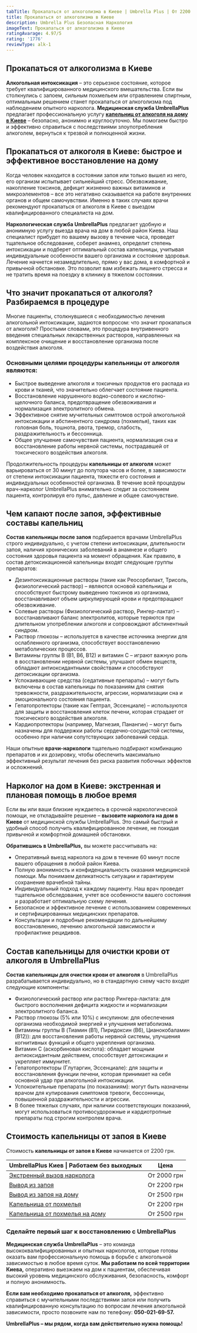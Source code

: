 ```yaml
---
tabTitle: Прокапаться от алкоголизма в Киеве | Umbrella Plus | От 2200 грн
title: Прокапаться от алкоголизма в Киеве
description: Umbrella Plus Безопасная Наркология
imageText: Прокапаться от алкоголизма в Киеве
ratingAvarage: 4.97/5
rating: '1776'
reviewType: alk-1
---
```


## Прокапаться от алкоголизма в Киеве

**Алкогольная интоксикация** – это серьезное состояние, которое требует квалифицированного медицинского вмешательства. Если вы столкнулись с запоем, сильным похмельем или отравлением спиртным, оптимальным решением станет прокапаться от алкоголизма под наблюдением опытного нарколога. **Медицинская служба UmbrellaPlus** предлагает профессиональную услугу **[капельниц от алкоголя на дому в Киеве](https://umbrella-plus.com.ua/kiev/kapelnica_ot_alkogola_na_domy_kiev/)** – безопасно, анонимно и круглосуточно. Мы помогаем быстро и эффективно справиться с последствиями злоупотребления алкоголем, вернуться к трезвой и полноценной жизни.

## Прокапаться от алкоголя в Киеве: быстрое и эффективное восстановление на дому

Когда человек находится в состоянии запоя или только вышел из него, его организм испытывает сильнейший стресс. Обезвоживание, накопление токсинов, дефицит жизненно важных витаминов и микроэлементов – все это негативно сказывается на работе внутренних органов и общем самочувствии. Именно в таких случаях врачи рекомендуют прокапаться от алкоголя в Киеве с выездом квалифицированного специалиста на дом.

**Наркологическая служба UmbrellaPlus** предлагает удобную и анонимную услугу выезда врача на дом в любой район Киева. Наш специалист прибудет по вашему вызову в течение часа, проведет тщательное обследование, соберет анамнез, определит степень интоксикации и подберет оптимальный состав капельницы, учитывая индивидуальные особенности вашего организма и состояние здоровья. Лечение начнется незамедлительно, прямо у вас дома, в комфортной и привычной обстановке. Это позволит вам избежать лишнего стресса и не тратить время на поездку в клинику в тяжелом состоянии.

## Что значит прокапаться от алкоголя? Разбираемся в процедуре

Многие пациенты, столкнувшиеся с необходимостью лечения алкогольной интоксикации, задаются вопросом: что значит прокапаться от алкоголя? Простыми словами, это процедура внутривенного введения специальных лекарственных растворов, направленных на комплексное очищение и восстановление организма после воздействия алкоголя.

### Основными целями процедуры капельницы от алкоголя являются:

* Быстрое выведение алкоголя и токсичных продуктов его распада из крови и тканей, что значительно облегчает состояние пациента.
* Восстановление нарушенного водно-солевого и кислотно-щелочного баланса, предотвращение обезвоживания и нормализация электролитного обмена.
* Эффективное снятие мучительных симптомов острой алкогольной интоксикации и абстинентного синдрома (похмелья), таких как головная боль, тошнота, рвота, тремор, слабость, раздражительность и бессонница.
* Общее улучшение самочувствия пациента, нормализация сна и восстановление работы нервной системы, пострадавшей от токсического воздействия алкоголя.

Продолжительность процедуры **капельницы от алкоголя** может варьироваться от 30 минут до полутора часов и более, в зависимости от степени интоксикации пациента, тяжести его состояния и индивидуальных особенностей организма. В течение всей процедуры врач-нарколог UmbrellaPlus внимательно следит за состоянием пациента, контролируя его пульс, давление и общее самочувствие.

## Чем капают после запоя, эффективные составы капельниц

**Состав капельницы после запоя** подбирается врачами UmbrellaPlus строго индивидуально, с учетом степени интоксикации, длительности запоя, наличия хронических заболеваний в анамнезе и общего состояния здоровья пациента на момент обращения. Как правило, в состав детоксикационной капельницы входят следующие группы препаратов:

* Дезинтоксикационные растворы (такие как Реосорбилакт, Трисоль, физиологический раствор) – являются основой капельницы и способствуют быстрому выведению токсинов из организма, восстанавливают объем циркулирующей крови и предотвращают обезвоживание.
* Солевые растворы (Физиологический раствор, Рингер-лактат) – восстанавливают баланс электролитов, которые теряются при длительном употреблении алкоголя и сопровождают абстинентный синдром.
* Раствор глюкозы – используется в качестве источника энергии для ослабленного организма, способствует восстановлению метаболических процессов.
* Витамины группы B (B1, B6, B12) и витамин C – играют важную роль в восстановлении нервной системы, улучшают обмен веществ, обладают антиоксидантными свойствами и способствуют детоксикации организма.
* Успокаивающие средства (седативные препараты) – могут быть включены в состав капельницы по показаниям для снятия тревожности, раздражительности, агрессии, нормализации сна и эмоционального состояния пациента.
* Гепатопротекторы (такие как Гептрал, Эссенциале) – используются для защиты и восстановления клеток печени, которая страдает от токсического воздействия алкоголя.
* Кардиопротекторы (например, Магнезия, Панангин) – могут быть назначены для поддержки работы сердечно-сосудистой системы, особенно при наличии сопутствующих заболеваний сердца.

Наши опытные **врачи-наркологи** тщательно подбирают комбинацию препаратов и их дозировку, чтобы обеспечить максимально эффективный результат лечения без риска развития побочных эффектов и осложнений.

## Нарколог на дом в Киеве: экстренная и плановая помощь в любое время

Если вы или ваши близкие нуждаетесь в срочной наркологической помощи, не откладывайте решение – **вызовите нарколога на дом в Киеве** от медицинской службы UmbrellaPlus. Это самый быстрый и удобный способ получить квалифицированное лечение, не покидая привычной и комфортной домашней обстановки.

**Обратившись в UmbrellaPlus,** вы можете рассчитывать на:

* Оперативный выезд нарколога на дом в течение 60 минут после вашего обращения в любой район Киева.
* Полную анонимность и конфиденциальность оказания медицинской помощи. Мы понимаем деликатность ситуации и гарантируем сохранение врачебной тайны.
* Индивидуальный подход к каждому пациенту. Наш врач проведет тщательное обследование, учтет все особенности вашего состояния и разработает оптимальную схему лечения.
* Безопасное и эффективное лечение с использованием современных и сертифицированных медицинских препаратов.
* Консультации и подробные рекомендации по дальнейшему восстановлению, лечению алкогольной зависимости и профилактике рецидивов.

## Состав капельницы для очистки крови от алкоголя в UmbrellaPlus

**Состав капельницы для очистки крови от алкоголя** в UmbrellaPlus разрабатывается индивидуально, но в стандартную схему часто входят следующие компоненты:

* Физиологический раствор или раствор Рингера-лактата: для быстрого восполнения дефицита жидкости и нормализации электролитного баланса.
* Раствор глюкозы (5% или 10%) с инсулином: для обеспечения организма необходимой энергией и улучшения метаболизма.
* Витамины группы B (Тиамин (B1), Пиридоксин (B6), Цианокобаламин (B12)): для восстановления работы нервной системы, улучшения когнитивных функций и общего укрепления организма.
* Витамин C (аскорбиновая кислота): обладает мощным антиоксидантным действием, способствует детоксикации и укрепляет иммунитет.
* Гепатопротекторы (Глутаргин, Эссенциале): для защиты и восстановления функции печени, которая принимает на себя основной удар при алкогольной интоксикации.
* Успокоительные препараты (по показаниям): могут быть назначены врачом для купирования симптомов тревоги, бессонницы, повышенной раздражительности и агрессии.
* В более тяжелых случаях, при наличии соответствующих показаний, могут использоваться противосудорожные и кардиотропные препараты под строгим контролем врача.

## Стоимость капельницы от запоя в Киеве

Стоимость **капельницы от запоя в Киеве** начинается от 2200 грн.

| UmbrellaPlus Киев \| Работаем без выходных                                                              | Цена        |
| ------------------------------------------------------------------------------------------------------- | ----------- |
| [Экстренный вызов нарколога](https://umbrella-plus.com.ua/blog/narcolog-na-dom-kiev/)                   | От 2000 грн |
| [Вывод из запоя](https://umbrella-plus.com.ua/kiev/vivod-iz-zapoia-kiev/)                               | От 2200 грн |
| [Вывод из запоя на дому](https://umbrella-plus.com.ua/kiev/vivod-iz-zapoia-na-domy-kiev/)               | От 2500 грн |
| [Капельница от похмелья](https://umbrella-plus.com.ua/kiev/kapelnica_ot_alkogola_kiev/)                 | От 2200 грн |
| [Капельница от похмелья на дому](https://umbrella-plus.com.ua/kiev/kapelnica_ot_alkogola_na_domy_kiev/) | От 2500 грн |

### Сделайте первый шаг к восстановлению с UmbrellaPlus

**Медицинская служба UmbrellaPlus** – это команда высококвалифицированных и опытных наркологов, которые готовы оказать вам профессиональную помощь в борьбе с алкогольной зависимостью в любое время суток. **Мы работаем по всей территории Киева,** оперативно выезжаем на дом к пациентам, обеспечивая высокий уровень медицинского обслуживания, безопасность, комфорт и полную анонимность.

**Если вам необходимо прокапаться от алкоголя,** эффективно справиться с мучительными последствиями запоя или получить квалифицированную консультацию по вопросам лечения алкогольной зависимости, просто позвоните нам по телефону: **050-021-69-57.**

**UmbrellaPlus – мы рядом, когда вам действительно нужна помощь!**
